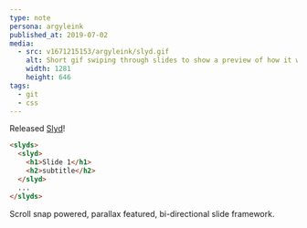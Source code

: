 ```yaml
---
type: note
persona: argyleink
published_at: 2019-07-02
media:
  - src: v1671215153/argyleink/slyd.gif
    alt: Short gif swiping through slides to show a preview of how it works
    width: 1281
    height: 646
tags: 
  - git
  - css
---
```


Released [Slyd](https://github.com/argyleink/slyd)!

```html
<slyds>
  <slyd>
    <h1>Slide 1</h1>
    <h2>subtitle</h2>
  </slyd>
  ...
</slyds>
```

Scroll snap powered, parallax featured, bi-directional slide framework.